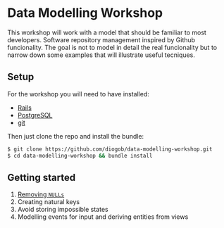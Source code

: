 # Data Modelling Workshop

This workshop will work with a model that should be familiar to most developers. Software repository management inspired by Github funcionality. The goal is not to model in detail the real funcionality but to narrow down some examples that will illustrate useful tecniques.

## Setup

For the workshop you will need to have installed:
* [Rails](https://rubyonrails.org/)
* [PostgreSQL](https://www.postgresql.org/)
* [git](https://git-scm.com/)

Then just clone the repo and install the bundle:

```bash
$ git clone https://github.com/diogob/data-modelling-workshop.git
$ cd data-modelling-workshop && bundle install
```

## Getting started

1. [Removing `NULLs`](./docs/removing-nulls.md)
2. Creating natural keys
3. Avoid storing impossible states
4. Modelling events for input and deriving entities from views